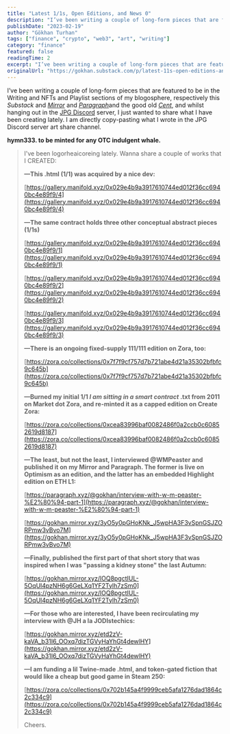 ```yaml
---
title: "Latest 1/1s, Open Editions, and News 0"
description: "I’ve been writing a couple of long-form pieces that are featured to be in the Writing and NFTs and Playlist sections of my blogosphere, respectively this Substack and [Mirror](https://gokhan."
publishDate: "2023-02-19"
author: "Gökhan Turhan"
tags: ["finance", "crypto", "web3", "art", "writing"]
category: "finance"
featured: false
readingTime: 2
excerpt: "I’ve been writing a couple of long-form pieces that are featured to be in the Writing and NFTs and Playlist sections of my blogosphere, respectively this Substack and Mirror"
originalUrl: "https://gokhan.substack.com/p/latest-11s-open-editions-and-news-0"
---
```


I’ve been writing a couple of long-form pieces that are featured to be in the Writing and NFTs and Playlist sections of my blogosphere, respectively this *Substack* and *[Mirror](https://gokhan.mirror.xyz)* and *[Paragraph](https://paragraph.xyz/@gokhan)*[](https://paragraph.xyz/@gokhan)and the good old *[Cent](https://beta.cent.co/goekhanturhan/)*, and whilst hanging out in the [JPG Discord](https://discord.gg/curatejpg) server, I just wanted to share what I have been creating lately. I am directly copy-pasting what I wrote in the JPG Discord server art share channel.

**hymn333. to be minted for any OTC indulgent whale.**

>
> I've been logorheaicoreing lately. Wanna share a couple of works that I CREATED:
>
> **—This .html (1/1) was acquired by a nice dev:**
>
> [https://gallery.manifold.xyz/0x029e4b9a3917610744ed012f36cc6940bc4e89f9/4](https://gallery.manifold.xyz/0x029e4b9a3917610744ed012f36cc6940bc4e89f9/4)
>
> **—The same contract holds three other conceptual abstract pieces (1/1s)**
>
> [https://gallery.manifold.xyz/0x029e4b9a3917610744ed012f36cc6940bc4e89f9/1](https://gallery.manifold.xyz/0x029e4b9a3917610744ed012f36cc6940bc4e89f9/1)
>
> [https://gallery.manifold.xyz/0x029e4b9a3917610744ed012f36cc6940bc4e89f9/2](https://gallery.manifold.xyz/0x029e4b9a3917610744ed012f36cc6940bc4e89f9/2)
>
> [https://gallery.manifold.xyz/0x029e4b9a3917610744ed012f36cc6940bc4e89f9/3](https://gallery.manifold.xyz/0x029e4b9a3917610744ed012f36cc6940bc4e89f9/3)
>
> **—There is an ongoing fixed-supply 111/111 edition on Zora, too:**
>
> [https://zora.co/collections/0x7f7f9cf757d7b721abe4d21a35302bfbfc9c645b](https://zora.co/collections/0x7f7f9cf757d7b721abe4d21a35302bfbfc9c645b)
>
> **—Burned my initial 1/1 *****I am sitting in a smart contract***** .txt from 2011 on Market dot Zora, and re-minted it as a capped edition on Create Zora:**
>
> [https://zora.co/collections/0xcea83996baf0082486f0a2ccb0c60852619d8187](https://zora.co/collections/0xcea83996baf0082486f0a2ccb0c60852619d8187)
>
> **—The least, but not the least, I interviewed @WMPeaster and published it on my Mirror and Paragraph. The former is live on Optimism as an edition, and the latter has an embedded Highlight edition on ETH L1:**
>
> [https://paragraph.xyz/@gokhan/interview-with-w-m-peaster-%E2%80%94-part-1](https://paragraph.xyz/@gokhan/interview-with-w-m-peaster-%E2%80%94-part-1)
>
> [https://gokhan.mirror.xyz/3yO5y0pGHoKNk_J5wpHA3F3vSpnGSJZORPmw3vBvo7M](https://gokhan.mirror.xyz/3yO5y0pGHoKNk_J5wpHA3F3vSpnGSJZORPmw3vBvo7M)
>
> **—Finally, published the first part of that short story that was inspired when I was "passing a kidney stone" the last Autumn:**
>
> [https://gokhan.mirror.xyz/lOQ8pgctIUL-5OqUl4pzNH6g6GeLXq1YF2Tylh7zSm0](https://gokhan.mirror.xyz/lOQ8pgctIUL-5OqUl4pzNH6g6GeLXq1YF2Tylh7zSm0)
>
> **—For those who are interested, I have been recirculating my interview with @JH a la JODIstechics:**
>
> [https://gokhan.mirror.xyz/etd2zV-kaVA_b31I6_OOxq7dizTGVyHaYhGt4dewlHY](https://gokhan.mirror.xyz/etd2zV-kaVA_b31I6_OOxq7dizTGVyHaYhGt4dewlHY)
>
> **—I am funding a lil Twine-made .html, and token-gated fiction that would like a cheap but good game in Steam 250:**
>
> [https://zora.co/collections/0x702b145a4f9999ceb5afa1276dad1864c2c334c9](https://zora.co/collections/0x702b145a4f9999ceb5afa1276dad1864c2c334c9)
>
> Cheers.
>
